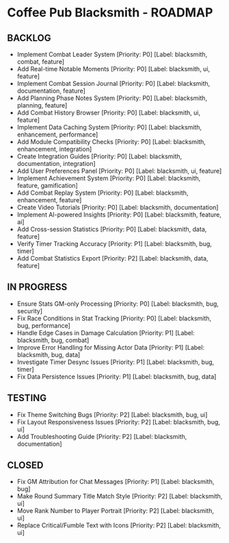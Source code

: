 # Coffee Pub Blacksmith - ROADMAP

<!--
USAGE:
1. To add new items: Add them here in the appropriate section using the format:
   - Your new task title [Priority: P0-P4] [Label: blacksmith, label1, label2]
   They will be automatically created as GitHub Issues.

2. To modify existing items: Edit them in GitHub Issues instead of here.
   This file will be automatically updated to reflect those changes.

EXAMPLE:
- Do that thing [Priority: P2] [Label: blacksmith, enhancement, automation]


This dual workflow allows for easy planning while maintaining GitHub Issues as the source of truth.

PRIORITIES:
P0 - Critical/Blocker
P1 - High Priority
P2 - Medium Priority
P3 - Low Priority
P4 - Low Priority/Low Impact
-->

## BACKLOG

- Implement Combat Leader System [Priority: P0] [Label: blacksmith, combat, feature]
- Add Real-time Notable Moments [Priority: P0] [Label: blacksmith, ui, feature]
- Implement Combat Session Journal [Priority: P0] [Label: blacksmith, documentation, feature]
- Add Planning Phase Notes System [Priority: P0] [Label: blacksmith, planning, feature]
- Add Combat History Browser [Priority: P0] [Label: blacksmith, ui, feature]
- Implement Data Caching System [Priority: P0] [Label: blacksmith, enhancement, performance]
- Add Module Compatibility Checks [Priority: P0] [Label: blacksmith, enhancement, integration]
- Create Integration Guides [Priority: P0] [Label: blacksmith, documentation, integration]
- Add User Preferences Panel [Priority: P0] [Label: blacksmith, ui, feature]
- Implement Achievement System [Priority: P0] [Label: blacksmith, feature, gamification]
- Add Combat Replay System [Priority: P0] [Label: blacksmith, enhancement, feature]
- Create Video Tutorials [Priority: P0] [Label: blacksmith, documentation]
- Implement AI-powered Insights [Priority: P0] [Label: blacksmith, feature, ai]
- Add Cross-session Statistics [Priority: P0] [Label: blacksmith, data, feature]
- Verify Timer Tracking Accuracy [Priority: P1] [Label: blacksmith, bug, timer]
- Add Combat Statistics Export [Priority: P2] [Label: blacksmith, data, feature]

## IN PROGRESS

- Ensure Stats GM-only Processing [Priority: P0] [Label: blacksmith, bug, security]
- Fix Race Conditions in Stat Tracking [Priority: P0] [Label: blacksmith, bug, performance]
- Handle Edge Cases in Damage Calculation [Priority: P1] [Label: blacksmith, bug, combat]
- Improve Error Handling for Missing Actor Data [Priority: P1] [Label: blacksmith, bug, data]
- Investigate Timer Desync Issues [Priority: P1] [Label: blacksmith, bug, timer]
- Fix Data Persistence Issues [Priority: P1] [Label: blacksmith, bug, data]

## TESTING

- Fix Theme Switching Bugs [Priority: P2] [Label: blacksmith, bug, ui]
- Fix Layout Responsiveness Issues [Priority: P2] [Label: blacksmith, bug, ui]
- Add Troubleshooting Guide [Priority: P2] [Label: blacksmith, documentation]

## CLOSED

- Fix GM Attribution for Chat Messages [Priority: P1] [Label: blacksmith, bug]
- Make Round Summary Title Match Style [Priority: P2] [Label: blacksmith, ui]
- Move Rank Number to Player Portrait [Priority: P2] [Label: blacksmith, ui]
- Replace Critical/Fumble Text with Icons [Priority: P2] [Label: blacksmith, ui]

